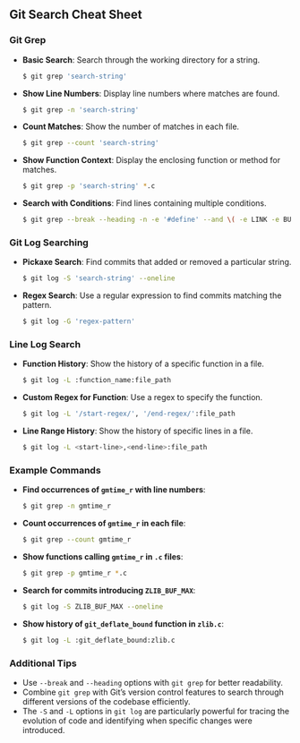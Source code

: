 ## Git Search Cheat Sheet

### Git Grep
- **Basic Search**: Search through the working directory for a string.
  ```bash
  $ git grep 'search-string'
  ```
- **Show Line Numbers**: Display line numbers where matches are found.
  ```bash
  $ git grep -n 'search-string'
  ```
- **Count Matches**: Show the number of matches in each file.
  ```bash
  $ git grep --count 'search-string'
  ```
- **Show Function Context**: Display the enclosing function or method for matches.
  ```bash
  $ git grep -p 'search-string' *.c
  ```
- **Search with Conditions**: Find lines containing multiple conditions.
  ```bash
  $ git grep --break --heading -n -e '#define' --and \( -e LINK -e BUF_MAX \) v1.8.0
  ```

### Git Log Searching
- **Pickaxe Search**: Find commits that added or removed a particular string.
  ```bash
  $ git log -S 'search-string' --oneline
  ```
- **Regex Search**: Use a regular expression to find commits matching the pattern.
  ```bash
  $ git log -G 'regex-pattern'
  ```

### Line Log Search
- **Function History**: Show the history of a specific function in a file.
  ```bash
  $ git log -L :function_name:file_path
  ```
- **Custom Regex for Function**: Use a regex to specify the function.
  ```bash
  $ git log -L '/start-regex/', '/end-regex/':file_path
  ```
- **Line Range History**: Show the history of specific lines in a file.
  ```bash
  $ git log -L <start-line>,<end-line>:file_path
  ```

### Example Commands
- **Find occurrences of `gmtime_r` with line numbers**:
  ```bash
  $ git grep -n gmtime_r
  ```
- **Count occurrences of `gmtime_r` in each file**:
  ```bash
  $ git grep --count gmtime_r
  ```
- **Show functions calling `gmtime_r` in `.c` files**:
  ```bash
  $ git grep -p gmtime_r *.c
  ```
- **Search for commits introducing `ZLIB_BUF_MAX`**:
  ```bash
  $ git log -S ZLIB_BUF_MAX --oneline
  ```
- **Show history of `git_deflate_bound` function in `zlib.c`**:
  ```bash
  $ git log -L :git_deflate_bound:zlib.c
  ```

### Additional Tips
- Use `--break` and `--heading` options with `git grep` for better readability.
- Combine `git grep` with Git’s version control features to search through different versions of the codebase efficiently.
- The `-S` and `-L` options in `git log` are particularly powerful for tracing the evolution of code and identifying when specific changes were introduced.